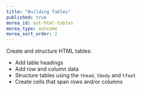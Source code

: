 ```yaml
---
title: "Building Tables"
published: true
morea_id: out-html-tables
morea_type: outcome
morea_sort_order: 2
---
```


Create and structure HTML tables:

- Add table headings
- Add row and column data
- Structure tables using the `thead`, `tbody` and `tfoot`
- Create cells that span rows and/or columns
